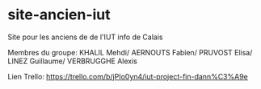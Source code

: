 # site-ancien-iut
Site pour les anciens de de l'IUT info de Calais

Membres du groupe:
KHALIL Mehdi/
AERNOUTS Fabien/
PRUVOST Elisa/
LINEZ Guillaume/
VERBRUGGHE Alexis

Lien Trello:
https://trello.com/b/jPIo0yn4/iut-project-fin-dann%C3%A9e
